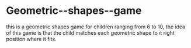 # Geometric--shapes--game
this is a geometric shapes game for children ranging from 6 to 10, the idea of this game is that the child matches each geometric shape to it right position where it fits.
